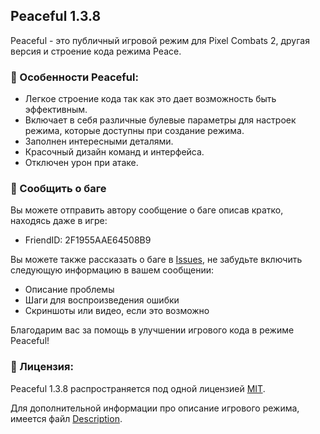 ## Peaceful 1.3.8

Peaceful - это публичный игровой режим для Pixel Combats 2, другая версия и строение кода режима Peace.

### 🧡 Особенности Peaceful:
- Легкое строение кода так как это дает возможность быть эффективным.
- Включает в себя различные булевые параметры для настроек режима, которые доступны при создание режима.
- Заполнен интересными деталями.
- Красочный дизайн команд и интерфейса.
- Отключен урон при атаке.


### 🛑 Сообщить о баге
Вы можете отправить автору сообщение о баге описав кратко, находясь даже в игре:
- FriendID: 2F1955AAE64508B9

Вы можете также рассказать о баге в [Issues](https://github.com/nikushaXI3/Peaceful/issues), не забудьте включить следующую информацию в вашем сообщении:
- Описание проблемы
- Шаги для воспроизведения ошибки
- Скриншоты или видео, если это возможно

Благодарим вас за помощь в улучшении игрового кода в режиме Peaceful!


### 📖 Лицензия:
Peaceful 1.3.8 распространяется под одной лицензией [MIT](LICENSE).

Для дополнительной информации про описание игрового режима, имеется файл [Description](Description.md).
